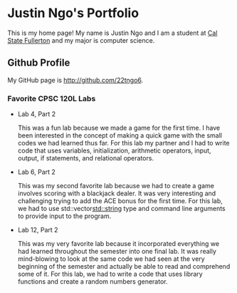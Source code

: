 # Justin Ngo's Portfolio

This is my home page! My name is Justin Ngo and I am a student at [Cal State Fullerton](http://www.fullerton.edu/) and my major is computer science.

## Github Profile

My GitHub page is http://github.com/22tngo6.

### Favorite CPSC 120L Labs

* Lab 4, Part 2

	This was a fun lab because we made a game for the first time. I have been interested in the concept of making a quick game with the small codes we had learned thus far. For this lab my partner and I had to write code that uses variables, initialization, arithmetic operators, input, output, if statements, and relational operators. 

* Lab 6, Part 2

	This was my second favorite lab because we had to create a game involves scoring with a blackjack dealer. It was very interesting and challenging trying to add the ACE bonus for the first time. For this lab, we had to use std::vector<std::string> type and command line arguments to provide input to the program.

* Lab 12, Part 2 

	This was my very favorite lab because it incorporated everything we had learned throughout the semester into one final lab. It was really mind-blowing to look at the same code we had seen at the very beginning of the semester and actually be able to read and comprehend some of it. For this lab, we had to write a code that uses library functions and create a random numbers generator. 
